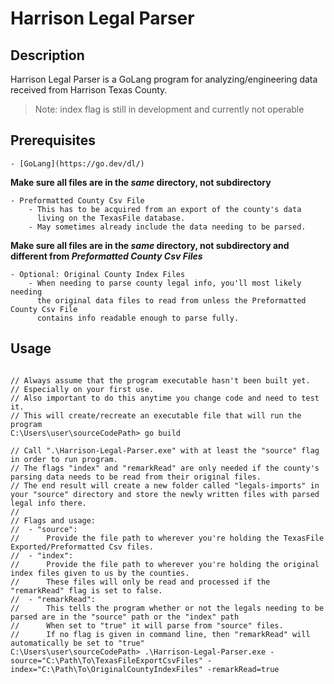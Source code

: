 # Harrison Legal Parser

## Description

Harrison Legal Parser is a GoLang program for analyzing/engineering
data received from Harrison Texas County.

> Note: index flag is still in development and currently not operable

## Prerequisites

    - [GoLang](https://go.dev/dl/)
    
**Make sure all files are in the _same_ directory, not subdirectory**
    
    - Preformatted County Csv File
        - This has to be acquired from an export of the county's data
          living on the TexasFile database.
        - May sometimes already include the data needing to be parsed.

**Make sure all files are in the _same_ directory, not subdirectory and different from _Preformatted County Csv Files_**

    - Optional: Original County Index Files
        - When needing to parse county legal info, you'll most likely needing
          the original data files to read from unless the Preformatted County Csv File
          contains info readable enough to parse fully.
        
## Usage

```golang

// Always assume that the program executable hasn't been built yet.
// Especially on your first use.
// Also important to do this anytime you change code and need to test it.
// This will create/recreate an executable file that will run the program
C:\Users\user\sourceCodePath> go build

// Call ".\Harrison-Legal-Parser.exe" with at least the "source" flag in order to run program.
// The flags "index" and "remarkRead" are only needed if the county's parsing data needs to be read from their original files.
// The end result will create a new folder called "legals-imports" in your "source" directory and store the newly written files with parsed legal info there.
// 
// Flags and usage:
//  - "source": 
//      Provide the file path to wherever you're holding the TexasFile Exported/Preformatted Csv files.
//  - "index":
//      Provide the file path to wherever you're holding the original index files given to us by the counties.
//      These files will only be read and processed if the "remarkRead" flag is set to false.
//  - "remarkRead":
//      This tells the program whether or not the legals needing to be parsed are in the "source" path or the "index" path
//      When set to "true" it will parse from "source" files.
//      If no flag is given in command line, then "remarkRead" will automatically be set to "true"
C:\Users\user\sourceCodePath> .\Harrison-Legal-Parser.exe -source="C:\Path\To\TexasFileExportCsvFiles" -index="C:\Path\To\OriginalCountyIndexFiles" -remarkRead=true
```
